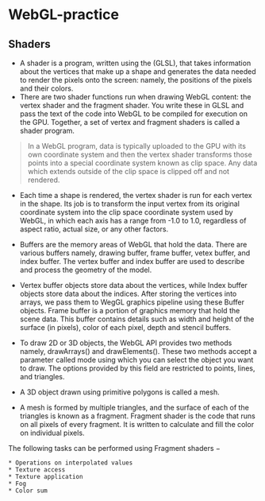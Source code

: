 # WebGL-practice

## Shaders

- A shader is a program, written using the (GLSL), that takes information about the vertices that make up a shape and generates the data needed to render the pixels onto the screen: namely, the positions of the pixels and their colors.
- There are two shader functions run when drawing WebGL content: the vertex shader and the fragment shader. You write these in GLSL and pass the text of the code into WebGL to be compiled for execution on the GPU. Together, a set of vertex and fragment shaders is called a shader program.

> In a WebGL program, data is typically uploaded to the GPU with its own coordinate system and then the vertex shader transforms those points into a special coordinate system known as clip space. Any data which extends outside of the clip space is clipped off and not rendered.

- Each time a shape is rendered, the vertex shader is run for each vertex in the shape. Its job is to transform the input vertex from its original coordinate system into the clip space coordinate system used by WebGL, in which each axis has a range from -1.0 to 1.0, regardless of aspect ratio, actual size, or any other factors.



- Buffers are the memory areas of WebGL that hold the data. There are various buffers namely, drawing buffer, frame buffer, vetex buffer, and index buffer. The vertex buffer and index buffer are used to describe and process the geometry of the model.

- Vertex buffer objects store data about the vertices, while Index buffer objects store data about the indices. After storing the vertices into arrays, we pass them to WegGL graphics pipeline using these Buffer objects. Frame buffer is a portion of graphics memory that hold the scene data. This buffer contains details such as width and height of the surface (in pixels), color of each pixel, depth and stencil buffers.

- To draw 2D or 3D objects, the WebGL API provides two methods namely, drawArrays() and drawElements(). These two methods accept a parameter called mode using which you can select the object you want to draw. The options provided by this field are restricted to points, lines, and triangles.

- A 3D object drawn using primitive polygons is called a mesh.

- A mesh is formed by multiple triangles, and the surface of each of the triangles is known as a fragment. Fragment shader is the code that runs on all pixels of every fragment. It is written to calculate and fill the color on individual pixels.

The following tasks can be performed using Fragment shaders −

    * Operations on interpolated values
    * Texture access
    * Texture application
    * Fog
    * Color sum